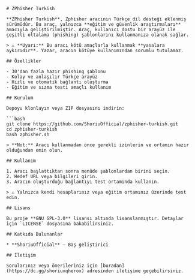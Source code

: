 ````
# ZPhisher Turkish

**ZPhisher Turkish**, Zphisher aracının Türkçe dil desteği eklenmiş sürümüdür. Bu araç, yalnızca **eğitim ve güvenlik araştırmaları** amacıyla geliştirilmiştir. Araç, kullanıcı dostu bir arayüz ile çeşitli oltalama (phishing) şablonlarını kullanmanıza olanak sağlar.

> ⚠️ **Uyarı:** Bu aracı kötü amaçlarla kullanmak **yasalara aykırıdır**. Yazar, aracın kötüye kullanımından sorumlu tutulamaz.

## Özellikler

- 30'dan fazla hazır phishing şablonu  
- Kolay ve anlaşılır Türkçe arayüz  
- Hızlı ve otomatik bağlantı oluşturma  
- Eğitim ve sızma testi amaçlı kullanım  

## Kurulum

Depoyu klonlayın veya ZIP dosyasını indirin:

```bash
git clone https://github.com/ShoriuOfficial/zphisher-turkish.git
cd zphisher-turkish
bash zphisher.sh

> **Not:** Aracı kullanmadan önce gerekli izinlerin ve ortamın hazır olduğundan emin olun.

## Kullanım

1. Aracı başlattıktan sonra menüde şablonlardan birini seçin.
2. Hedef URL veya bilgileri girin.
3. Aracın oluşturduğu bağlantıyı test ortamında kullanın.

> ⚠️ Yalnızca kendi hesaplarınız veya eğitim ortamınız üzerinde test edin.

## Lisans

Bu proje **GNU GPL-3.0** lisansı altında lisanslanmıştır. Detaylar için `LICENSE` dosyasına bakabilirsiniz.

## Katkıda Bulunanlar

* **ShoriuOfficial** – Baş geliştirici

## İletişim

Sorularınız veya önerileriniz için [buradan](https://dc.gg/shoriuxqherox) adresinden iletişime geçebilirsiniz.
````
